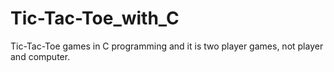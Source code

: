 # Tic-Tac-Toe_with_C
Tic-Tac-Toe games in C programming and it is two player games, not player and computer.
